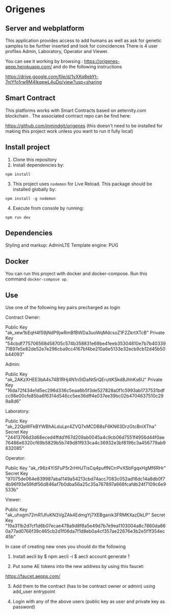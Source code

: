 # Origenes 

## Server and webplatform

This application provides access to add humans as well as ask for genetic samples to be further inserted and look for coincidences
There is 4 user profiles Admin, Laboratory, Operator and Viewer.

You can see it working by browsing : https://origenes-aepp.herokuapp.com/ and do the following instructions

https://drive.google.com/file/d/1vXKq8ebYt-7niYfo1rw9M4lkqewL4uDq/view?usp=sharing

## Smart Contract

This platforms works with Smart Contracts based on aeternity.com blockchain . The associated contract repo can be find here: 

https://github.com/inmindgit/origenes (this doesn't need to be installed for making this project work unless you want to run it fully local)

## Install project
1. Clone this repository
2. Install dependencies by: 
  
  `npm install`

3. This project uses `nodemon` for Live Reload. This package should be installed globally by:

  `npm install -g nodemon`

4. Execute from console by running: 
  
  `npm run dev`

## Dependencies

  Styling and markup: AdminLTE
  Template engine: PUG

## Docker
You can run this project with docker and docker-compose.
Run this command `docker-compose up`.

## Use

Use one of the following key pairs precharged as login

Contract Owner:

Public Key "ak_xew1bEqH4f59jNdP9jwRmBfBWDa3uoWqMdcsoZ1F2ZkrtXTcB"
Private Key "54cbdf775706568d58705c574b358831e68be41eeb35304810e7b7b4033971897e5e82de52e7e296cba9cc4167bf4be210a6e5133e32ecb9cb12d45b50b44093"

Admin:

Public Key "ak_2AKzXHEE3bA4s74B1RHj4N1n5tDaNt5rQEruttKSkd8JhhKs6U"
Private Key "16da72f434e1d5ec296d336c5eaa6b5f3de527828a0f1c5993ab1737531bdfcc98e00cfe85ba6f6314d546cc5ee36dff4e037ee39bc02b4704637510c299a8d6"

Laboratory:

Public Key "ak_22QpWFkBYWBhALduLpr4ZVQ7xMCDB8sF6KN63DrzGtcBniXTha"
Secret Key "24413766d3d68eced4ffdd1f67d209ab0045a4c9cb06d7551f4956d44f0ae76486e6320cf69b5829b5b749d81f933ca4c36932e3bf8196c3a456779ab9832085"

Operator:

Public Key "ak_r96z4YiSFuP5r2rHHJTisCq4puffNCrrPvXSbFgqxHgMf6RHr"
Secret Key "97075de064e839987aba1149a54213cbd74acc7083c052ad16dc14a8db0f74b96f93e59fdf56d846af7b0dba56a25c35a767897a668fcafdb24f7109c6e9533b"

Viewer:

Public Key "ak_uhxgm72mR1JfuKN3VgZAk4EdmgYj7XEBganik3FRMKXazDkLP"
Secret Key "19a311b2d7cf1d6b07ecae478a9d8f8a5e49d7b7e9ea1103004a8c7860da860a77ad0766f39c465cb2d1f06da7f1d8eb0a4cf357ae22676e3b2e5f1f354ec45b"

In case of creating new ones you should do the following

1. Install aecli by
$ npm aecli -i
$ aecli account generate 1

2. Put some AE tokens into the new address by using this faucet:

https://faucet.aepps.com/

3. Add them to the contract (has to be contract owner or admin) using add_user entrypoint

4. Login with any of the above users (public key as user and private key as password)